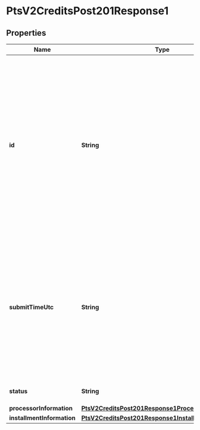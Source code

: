 
# PtsV2CreditsPost201Response1

## Properties
Name | Type | Description | Notes
------------ | ------------- | ------------- | -------------
**id** | **String** | An unique identification number generated by Cybersource to identify the submitted request. Returned by all services. It is also appended to the endpoint of the resource. On incremental authorizations, this value with be the same as the identification number returned in the original authorization response.  |  [optional]
**submitTimeUtc** | **String** | Time of request in UTC. Format: &#x60;YYYY-MM-DDThh:mm:ssZ&#x60; **Example** &#x60;2016-08-11T22:47:57Z&#x60; equals August 11, 2016, at 22:47:57 (10:47:57 p.m.). The &#x60;T&#x60; separates the date and the time. The &#x60;Z&#x60; indicates UTC.  Returned by Cybersource for all services.  |  [optional]
**status** | **String** | The status of the submitted transaction. |  [optional]
**processorInformation** | [**PtsV2CreditsPost201Response1ProcessorInformation**](PtsV2CreditsPost201Response1ProcessorInformation.md) |  |  [optional]
**installmentInformation** | [**PtsV2CreditsPost201Response1InstallmentInformation**](PtsV2CreditsPost201Response1InstallmentInformation.md) |  |  [optional]



